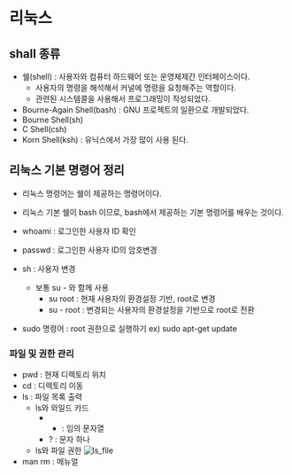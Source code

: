 # 리눅스 

## shall 종류
- 쉘(shell) : 사용자와 컴퓨터 하드웨어 또는 운영체제간 인터페이스이다.
  - 사용자의 명령을 해석해서 커널에 명령을 요청해주는 역할이다. 
  - 관련된 시스템콜을 사용해서 프로그래밍이 작성되었다.
- Bourne-Again Shell(bash) : GNU 프로젝트의 일환으로 개발되었다. 
- Bourne Shell(sh)
- C Shell(csh)
- Korn Shell(ksh) : 유닉스에서 가장 많이 사용 된다.

## 리눅스 기본 명령어 정리
- 리눅스 명령어는 쉘이 제공하는 명령어이다.
- 리눅스 기본 쉘이 bash 이므로, bash에서 제공하는 기본 명령어를 배우는 것이다.

- whoami : 로그인한 사용자 ID 확인
- passwd : 로그인한 사용자 ID의 암호변경
- sh : 사용자 변경
  - 보통 su - 와 함께 사용
    - su root : 현재 사용자의 환경설정 기반, root로 변경
    - su - root : 변경되는 사용자의 환경설정을 기반으로 root로 전환
- sudo 명령어 : root 권한으로 실행하기
ex) sudo apt-get update

### 파일 및 권한 관리 
- pwd : 현재 디렉토리 위치
- cd : 디렉토리 이동
- ls : 파일 목록 출력
  - ls와 와일드 카드
    - * : 임의 문자열
    - ? : 문자 하나
  - ls와 파일 권한
    ![ls_file](../../../resource/img/ls_file.png)
- man rm : 메뉴얼